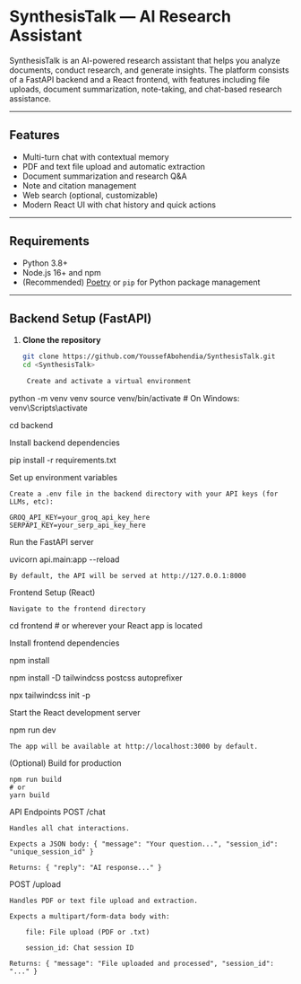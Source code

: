 # SynthesisTalk — AI Research Assistant

SynthesisTalk is an AI-powered research assistant that helps you analyze documents, conduct research, and generate insights. The platform consists of a FastAPI backend and a React frontend, with features including file uploads, document summarization, note-taking, and chat-based research assistance.

---

## Features

- Multi-turn chat with contextual memory
- PDF and text file upload and automatic extraction
- Document summarization and research Q&A
- Note and citation management
- Web search (optional, customizable)
- Modern React UI with chat history and quick actions

---

## Requirements

- Python 3.8+
- Node.js 16+ and npm
- (Recommended) [Poetry](https://python-poetry.org/) or `pip` for Python package management

---

## Backend Setup (FastAPI)

1. **Clone the repository**

   ```sh
   git clone https://github.com/YoussefAbohendia/SynthesisTalk.git
   cd <SynthesisTalk>

    Create and activate a virtual environment

python -m venv venv
source venv/bin/activate   # On Windows: venv\Scripts\activate

cd backend

Install backend dependencies

pip install -r requirements.txt

Set up environment variables

    Create a .env file in the backend directory with your API keys (for LLMs, etc):

    GROQ_API_KEY=your_groq_api_key_here
    SERPAPI_KEY=your_serp_api_key_here

Run the FastAPI server

uvicorn api.main:app --reload

    By default, the API will be served at http://127.0.0.1:8000
    

Frontend Setup (React)

    Navigate to the frontend directory

cd frontend   # or wherever your React app is located

Install frontend dependencies

npm install

npm install -D tailwindcss postcss autoprefixer

npx tailwindcss init -p

Start the React development server

npm run dev


    The app will be available at http://localhost:3000 by default.

(Optional) Build for production

    npm run build
    # or
    yarn build

API Endpoints
POST /chat

    Handles all chat interactions.

    Expects a JSON body: { "message": "Your question...", "session_id": "unique_session_id" }

    Returns: { "reply": "AI response..." }

POST /upload

    Handles PDF or text file upload and extraction.

    Expects a multipart/form-data body with:

        file: File upload (PDF or .txt)

        session_id: Chat session ID

    Returns: { "message": "File uploaded and processed", "session_id": "..." }
